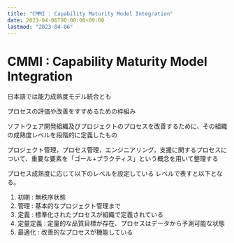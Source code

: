 ```yaml
---
title: "CMMI : Capability Maturity Model Integration"
date: 2023-04-06T00:00:00+09:00
lastmod: "2023-04-06"
---
```

# CMMI : Capability Maturity Model Integration

日本語では能力成熟度モデル統合とも

プロセスの評価や改善をすすめるための枠組み

ソフトウェア開発組織及びプロジェクトのプロセスを改善するために、その組織の成熟度レベルを段階的に定義したもの

プロジェクト管理，プロセス管理，エンジニアリング，支援に関するプロセスについて、重要な要素を「ゴール+プラクティス」という概念を用いて整理する

プロセス成熟度に応じて以下のレベルを設定している
レベルで表すと以下となる。
1. 初期 : 無秩序状態
2. 管理 : 基本的なプロジェクト管理まで
3. 定義 : 標準化されたプロセスが組織で定義されている
4. 定量定義 : 定量的な品質目標が存在、プロセスはデータから予測可能な状態
5. 最適化 : 改善的なプロセスが機能している